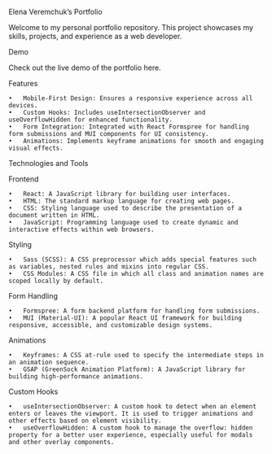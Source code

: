 Elena Veremchuk’s Portfolio

Welcome to my personal portfolio repository. This project showcases my skills, projects, and experience as a web developer.

Demo

Check out the live demo of the portfolio here.

Features

	•	Mobile-First Design: Ensures a responsive experience across all devices.
	•	Custom Hooks: Includes useIntersectionObserver and useOverflowHidden for enhanced functionality.
	•	Form Integration: Integrated with React Formspree for handling form submissions and MUI components for UI consistency.
	•	Animations: Implements keyframe animations for smooth and engaging visual effects.

Technologies and Tools

Frontend

	•	React: A JavaScript library for building user interfaces.
	•	HTML: The standard markup language for creating web pages.
	•	CSS: Styling language used to describe the presentation of a document written in HTML.
	•	JavaScript: Programming language used to create dynamic and interactive effects within web browsers.

Styling

	•	Sass (SCSS): A CSS preprocessor which adds special features such as variables, nested rules and mixins into regular CSS.
	•	CSS Modules: A CSS file in which all class and animation names are scoped locally by default.

Form Handling

	•	Formspree: A form backend platform for handling form submissions.
	•	MUI (Material-UI): A popular React UI framework for building responsive, accessible, and customizable design systems.

Animations

	•	Keyframes: A CSS at-rule used to specify the intermediate steps in an animation sequence.
	•	GSAP (GreenSock Animation Platform): A JavaScript library for building high-performance animations.

Custom Hooks

	•	useIntersectionObserver: A custom hook to detect when an element enters or leaves the viewport. It is used to trigger animations and other effects based on element visibility.
	•	useOverflowHidden: A custom hook to manage the overflow: hidden property for a better user experience, especially useful for modals and other overlay components.
